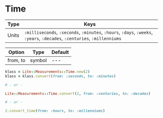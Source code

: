# Time

Type | Keys
--- | ---
Units | `:milliseconds`, `:seconds`, `:minutes`, `:hours`, `:days`, `:weeks`, `:years`, `:decades`, `:centuries`, `:millenniums`

Option | Type | Default
--- | --- | ---
from, to | symbol | ---

```ruby
klass = Lite::Measurements::Time.new(2)
klass = klass.convert(from: :seconds, to: :minutes)

# - or -

Lite::Measurements::Time.convert(2, from: :centuries, to: :decades)

# - or -

2.convert_time(from: :hours, to: :millenniums)
```
